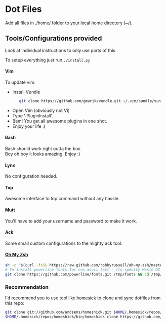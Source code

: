 # Dot Files

Add all files in ./home/ folder to your local home directory (~/).  

## Tools/Configurations provided
Look at individual instructions to only use parts of this.

To setup everything just run `./install.py`

#### Vim
To update vim:  
 * Install Vundle  
    ```sh
       git clone https://github.com/gmarik/vundle.git ~/.vim/bundle/vundle
   ```
 * Open Vim (obviously not Vi)
 * Type ':PluginInstall'.
 * Bam! You get all awesome plugins in one shot.
 * Enjoy your life :)

#### Bash
Bash should work right outta the box.  
Boy oh boy it looks amazing. Enjoy :)

#### Lynx
No configuration needed.

#### Top
Awesome interface to top command without any hassle.

#### Mutt
You'll have to add your username and password to make it work.

#### Ack
Some small custom configurations to the mighty ack tool.

#### [Oh My Zsh](http://ohmyz.sh)
```sh
sh -c "$(curl -fsSL https://raw.github.com/robbyrussell/oh-my-zsh/master/tools/install.sh)"
# To install powerline fonts for non ascii text - (to specify Meslo DZ font in iterm2)
git clone https://github.com/powerline/fonts.git /tmp/fonts && cd /tmp/fonts && ./install.sh
```

### Recommendation
I'd recommend you to use tool like [homesick](https://github.com/andsens/homeshick) to clone and sync dotfiles from this repo:
```sh
git clone git://github.com/andsens/homeshick.git $HOME/.homesick/repos/homeshick
$HOME/.homesick/repos/homeshick/bin/homeshick clone https://github.com/shubhamchaudhary/dotfiles.git
```
